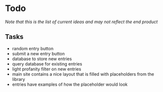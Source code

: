 # Todo

*Note that this is the list of current ideas and may not reflect the end product*

## Tasks

- random entry button
- submit a new entry button
- database to store new entries
- query database for existing entries
- light profanity filter on new entries
- main site contains a nice layout that is filled with placeholders from the library
- entries have examples of how the placeholder would look